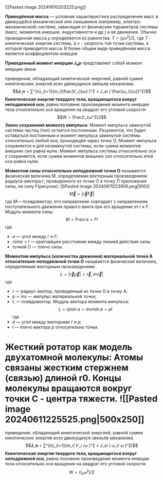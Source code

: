 ![[Pasted image 20240610203225.png]]

**Приведённая масса** — условная характеристика распределения масс в движущейся механической или смешанной (например, электро- механической) системе, зависящая от физических параметров системы (масс, моментов инерции, индуктивности и др.) и ее движения. Обычно приведенная масса $μ$ определяется из равенства: $T = (μv^2)/2$, где $Т$ - кинетическая энергия системы, а $v$ - скорость той точки системы, к которой приводится масса. В более общем виде приведённая масса является коэффициентом инерции

**Приведенный момент инерции $J_np$**  представляет собой момент инерции звена

приведения, обладающий кинетической энергией, равной сумме кинетических энергий всех движущихся звеньев механизма.$$𝐉_𝐧 = ∑^{n}_{i=1}(𝑚_𝑖(\frac{𝑉_𝑖}{𝜔} )^2 + 𝐽_𝑠𝑖 ( \frac{𝜔_i}{𝜔})^2)$$
**Кинетическая энергия твердого тела, вращающегося вокруг неподвижной оси**, равна половине произведения момента инерции тела относительно оси вращения на квадрат его угловой скорости $$W = \frac{I_z𝜔^2}2$$
**Закон сохранения момента импульса:** Момент импульса замкнутой системы
частиц (тел) остается постоянным. Разумеется, что будет оставаться постоянным и
момент импульса замкнутой системы относительно любой оси, проходящей через
точку О. Момент импульса сохраняется и для незамкнутой системы, если сумма
моментов внешних сил равна нулю. Момент импульса системы относительно оси z
сохраняется, если сумма моментов внешних сил относительно этой оси равна нулю.

**Моментом силы относительно неподвижной точки О** называется физическая величина М, определяемая векторным произведением радиуса-вектора г, проведенного из точки О в точку Л приложения силы, на силу F(рисунок):
![[Pasted image 20240611223906.png|500]]
$$\overrightarrow{M} = |\overrightarrow{r}\overrightarrow{F}|$$
где $М$— псевдовектор, его направление совпадает с направлением поступательного движения правого винта при его вращении от $r$ к $F$.
Модуль момента силы $$M=Fr\sin{\alpha} = Fl$$
где 
 - $\alpha$ — угол между $г$ и $F$; 
 - $r sin \alpha= l$ — кратчайшее расстояние между линией действия силы
 - точкой О — плечо силы.

**Моментом импульса (количества движения) материальной точки А относительно
неподвижной точки О** называется физическая величина, определяемая векторным
произведением:$$L = |\overrightarrow{r}\overrightarrow{\mu} |= \overrightarrow{r},m\overrightarrow{v}|$$
где 
- $г$ — радиус-вектор, проведенный из точки О в точку А; 
- $р = mv$ — импульс материальной точки;
- $L$ — псевдовектор.
Модуль вектора момента импульса:$$L = rp\sin{\alpha}= mvr\sin\alpha = pl$$
где 
- $а$ — угол между векторами $г$ и $р$; 
- $l$ — плечо вектора $р$ относительно точки.

**Жесткий ротатор как модель двухатомной молекулы:**
Атомы связаны жестким стержнем (связью) длиной r0. Концы молекулы вращаются вокруг точки С - центра тяжести.
![[Pasted image 20240611225525.png|500x250]]
=======
приведения, обладающий кинетической энергией, равной сумме кинетических энергий всех движущихся звеньев механизма.$$𝐉_𝐧 = ∑^{n}_{i=1}(𝑚_𝑖( 𝑉_𝑖 /𝜔 )^2 + 𝐽_𝑠𝑖 ( 𝜔_i/ 𝜔 )^2)$$
**Кинетическая энергия твердого тела, вращающегося вокруг неподвижной оси**, равна половине произведения момента инерции тела относительно оси вращения на квадрат его угловой скорости $$W = (I_z𝜔^2)/2$$
